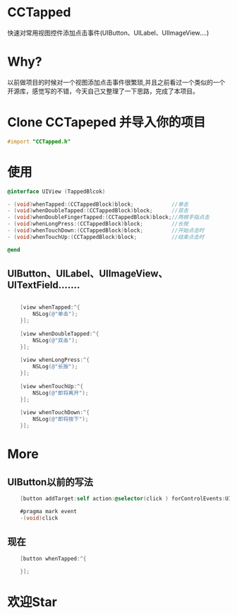 # CCTapped
快速对常用视图控件添加点击事件(UIButton、UILabel、UIImageView....)

Why?
===
以前做项目的时候对一个视图添加点击事件很繁琐,并且之前看过一个类似的一个开源库，感觉写的不错，今天自己又整理了一下思路，完成了本项目。

Clone CCTapeped 并导入你的项目
===

```objective-c
#import "CCTapped.h"
```

使用
===
```objective-c
@interface UIView (TappedBlcok)

- (void)whenTapped:(CCTappedBlock)block;            //单击
- (void)whenDoubleTapped:(CCTappedBlock)block;      //双击
- (void)whenDoubleFingerTapped:(CCTappedBlock)block;//两根手指点击
- (void)whenLongPress:(CCTappedBlock)block;         //长按
- (void)whenTouchDown:(CCTappedBlock)block;         //开始点击时
- (void)whenTouchUp:(CCTappedBlock)block;           //结束点击时

@end
```
UIButton、UILabel、UIImageView、UITextField.......
---
```objective-c

    [view whenTapped:^{
        NSLog(@"单击");
    }];
    
    [view whenDoubleTapped:^{
        NSLog(@"双击");
    }];
    
    [view whenLongPress:^{
        NSLog(@"长按");
    }];
    
    [view whenTouchUp:^{
        NSLog(@"即将离开");
    }];
    
    [view whenTouchDown:^{
        NSLog(@"即将按下");
    }];
```
More
===
UIButton以前的写法
---
```objective-c
    [button addTarget:self action:@selector(click ) forControlEvents:UIControlEventTouchUpInside];

    #pragma mark event
    -(void)click
```
现在
---
```objective-c
    [button whenTapped:^{
        
    }];
```
欢迎Star
===




